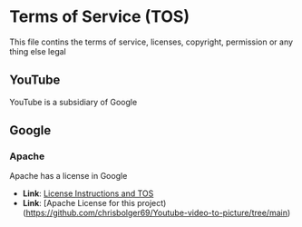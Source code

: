 # Terms of Service (TOS)

This file contins the terms of service, licenses, copyright, permission or any thing else legal

## YouTube
YouTube is a subsidiary of Google

## Google

### Apache
Apache has a license in Google
- **Link**: [License Instructions and TOS](https://www.apache.org/licenses/LICENSE-2.0)
- **Link**: [Apache License for this project)(https://github.com/chrisbolger69/Youtube-video-to-picture/tree/main)
